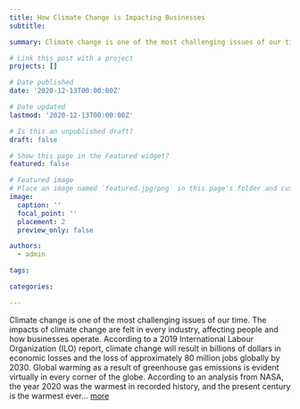 ```yaml
---
title: How Climate Change is Impacting Businesses
subtitle:

summary: Climate change is one of the most challenging issues of our time. The impacts of climate change are felt in every industry, affecting people and how businesses operate. According to a 2019 International Labour Organization (ILO) report, climate change will result in billions of dollars in economic losses and the loss of approximately 80 million jobs globally by 2030. Global warming as a result of greenhouse gas emissions is evident virtually in every corner of the globe. According to an analysis from NASA, the year 2020 was the warmest in recorded history, and the present century is the warmest ever... [more](https://medium.com/@ngumbikiilu95/how-climate-change-is-impacting-businesses-9580245271a4)

# Link this post with a project
projects: []

# Date published
date: '2020-12-13T00:00:00Z'

# Date updated
lastmod: '2020-12-13T00:00:00Z'

# Is this an unpublished draft?
draft: false

# Show this page in the Featured widget?
featured: false

# Featured image
# Place an image named `featured.jpg/png` in this page's folder and customize its options here.
image:
  caption: ''
  focal_point: ''
  placement: 2
  preview_only: false

authors:
  - admin

tags:

categories:

---
```

Climate change is one of the most challenging issues of our time. The impacts of climate change are felt in every industry, affecting people and how businesses operate. According to a 2019 International Labour Organization (ILO) report, climate change will result in billions of dollars in economic losses and the loss of approximately 80 million jobs globally by 2030. Global warming as a result of greenhouse gas emissions is evident virtually in every corner of the globe. According to an analysis from NASA, the year 2020 was the warmest in recorded history, and the present century is the warmest ever... [more](https://medium.com/@ngumbikiilu95/how-climate-change-is-impacting-businesses-9580245271a4)

